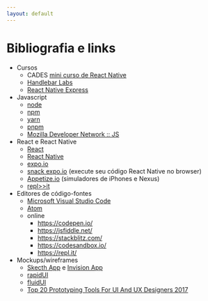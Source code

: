 ```yaml
---
layout: default
---
```


# [](#header-1) Bibliografia e links

- Cursos
  - CADES [mini curso de React Native](https://github.com/cades-ifrn/minicurso-react-native)
  - [Handlebar Labs](https://learn.handlebarlabs.com/p/react-native-basics-build-a-currency-converter)
  - [React Native Express](http://www.reactnativeexpress.com/)
- Javascript
  - [node](https://nodejs.org/)
  - [npm](https://www.npmjs.com)
  - [yarn](https://yarnpkg.com/pt-BR/)
  - [pnpm](https://pnpm.js.org)
  - [Mozilla Developer Network :: JS](https://developer.mozilla.org/en-US/docs/Web/JavaScript)
- React e React Native
  - [React](https://reactjs.org)
  - [React Native](http://facebook.github.io/react-native/)
  - [expo.io](https://expo.io)
  - [snack expo.io](https://snack.expo.io) (execute seu código React Native no browser)
  - [Appetize.io](https://appetize.io/) (simuladores de iPhones e Nexus)
  - [repl>>it](https://repl.it)
- Editores de código-fontes
  - [Microsoft Visual Studio Code](https://code.visualstudio.com)
  - [Atom](https://atom.io)
  - online
    - https://codepen.io/
    - https://jsfiddle.net/
    - https://stackblitz.com/
    - https://codesandbox.io/
    - https://repl.it/
- Mockups/wireframes
  - [Skecth App](https://www.sketchapp.com) e [Invision App](https://www.invisionapp.com)
  - [rapidUI](https://rapidui.io/studio/)
  - [fluidUI](https://www.fluidui.com)
  - [Top 20 Prototyping Tools For UI And UX Designers 2017](https://blog.prototypr.io/top-20-prototyping-tools-for-ui-and-ux-designers-2017-46d59be0b3a9)
